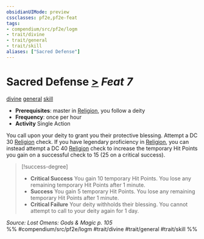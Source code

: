 ```yaml
---
obsidianUIMode: preview
cssclasses: pf2e,pf2e-feat
tags:
- compendium/src/pf2e/logm
- trait/divine
- trait/general
- trait/skill
aliases: ["Sacred Defense"]
---
```

# Sacred Defense  [>](rules/core-rulebook/chapter-9-playing-the-game.md#Actions "Single Action") *Feat 7*  
[divine](rules/traits/divine.md "Divine Tradition Trait")  [general](rules/traits/general.md "General Feat Trait")  [skill](rules/traits/skill.md "Skill Feat Trait")  

- **Prerequisites**: master in [Religion](compendium/skills.md#Religion), you follow a deity
- **Frequency**: once per hour
- **Activity** Single Action

You call upon your deity to grant you their protective blessing. Attempt a DC 30 [Religion](compendium/skills.md#Religion) check. If you have legendary proficiency in [Religion](compendium/skills.md#Religion), you can instead attempt a DC 40 [Religion](compendium/skills.md#Religion) check to increase the temporary Hit Points you gain on a successful check to 15 (25 on a critical success).

> [!success-degree] 
> - **Critical Success** You gain 10 temporary Hit Points. You lose any remaining temporary Hit Points after 1 minute.
> - **Success** You gain 5 temporary Hit Points. You lose any remaining temporary Hit Points after 1 minute.
> - **Critical Failure** Your deity withholds their blessing. You cannot attempt to call to your deity again for 1 day.

*Source: Lost Omens: Gods & Magic p. 105*  
%% #compendium/src/pf2e/logm #trait/divine #trait/general #trait/skill %%